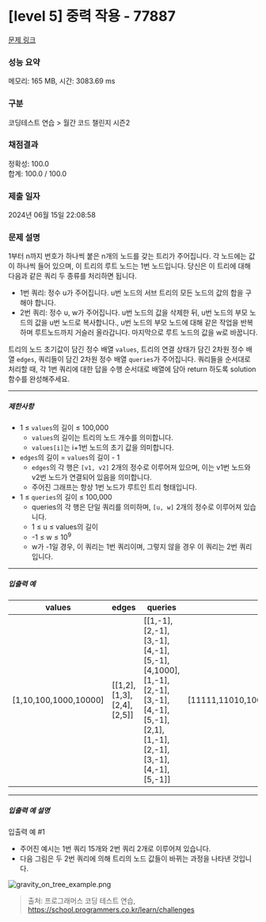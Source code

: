 # [level 5] 중력 작용 - 77887 

[문제 링크](https://school.programmers.co.kr/learn/courses/30/lessons/77887) 

### 성능 요약

메모리: 165 MB, 시간: 3083.69 ms

### 구분

코딩테스트 연습 > 월간 코드 챌린지 시즌2

### 채점결과

정확성: 100.0<br/>합계: 100.0 / 100.0

### 제출 일자

2024년 06월 15일 22:08:58

### 문제 설명

<p>1부터 n까지 번호가 하나씩 붙은 n개의 노드를 갖는 트리가 주어집니다. 각 노드에는 값이 하나씩 들어 있으며, 이 트리의 루트 노드는 1번 노드입니다. 당신은 이 트리에 대해 다음과 같은 쿼리 두 종류를 처리하면 됩니다.</p>

<ul>
<li>1번 쿼리: 정수 u가 주어집니다. u번 노드의 서브 트리의 모든 노드의 값의 합을 구해야 합니다.</li>
<li>2번 쿼리: 정수 u, w가 주어집니다. u번 노드의 값을 삭제한 뒤, u번 노드의 부모 노드의 값을 u번 노드로 복사합니다., u번 노드의 부모 노드에 대해 같은 작업을 반복하며 루트노드까지 거슬러 올라갑니다. 마지막으로 루트 노드의 값을 w로 바꿉니다.</li>
</ul>

<p>트리의 노드 초기값이 담긴 정수 배열 <code>values</code>, 트리의 연결 상태가 담긴 2차원 정수 배열 <code>edges</code>, 쿼리들이 담긴 2차원 정수 배열 <code>queries</code>가 주어집니다. 쿼리들을 순서대로 처리할 때, 각 1번 쿼리에 대한 답을 수행 순서대로 배열에 담아  return 하도록 solution 함수를 완성해주세요.</p>

<hr>

<h5>제한사항</h5>

<ul>
<li>1 ≤ <code>values</code>의 길이 ≤ 100,000

<ul>
<li><code>values</code>의 길이는 트리의 노드 개수를 의미합니다.</li>
<li><code>values[i]</code>는 i+1번 노드의 초기 값을 의미합니다.</li>
</ul></li>
<li><code>edges</code>의 길이 = <code>values</code>의 길이 - 1

<ul>
<li><code>edges</code>의 각 행은 <code>[v1, v2]</code> 2개의 정수로 이루어져 있으며, 이는 v1번 노드와 v2번 노드가 연결되어 있음을 의미합니다.</li>
<li>주어진 그래프는 항상 1번 노드가 루트인 트리 형태입니다.</li>
</ul></li>
<li>1 ≤ <code>queries</code>의 길이 ≤ 100,000

<ul>
<li>queries의 각 행은 단일 쿼리를 의미하며, <code>[u, w]</code> 2개의 정수로 이루어져 있습니다.</li>
<li>1 ≤ u ≤ values의 길이</li>
<li>-1 ≤ w ≤ 10<sup>9</sup></li>
<li>w가 -1일 경우, 이 쿼리는 1번 쿼리이며, 그렇지 않을 경우 이 쿼리는 2번 쿼리입니다.</li>
</ul></li>
</ul>

<hr>

<h5>입출력 예</h5>
<table class="table">
        <thead><tr>
<th>values</th>
<th>edges</th>
<th>queries</th>
<th>result</th>
</tr>
</thead>
        <tbody><tr>
<td>[1,10,100,1000,10000]</td>
<td>[[1,2],[1,3],[2,4],[2,5]]</td>
<td>[[1,-1],[2,-1],[3,-1],[4,-1],[5,-1],[4,1000],[1,-1],[2,-1],[3,-1],[4,-1],[5,-1],[2,1],[1,-1],[2,-1],[3,-1],[4,-1],[5,-1]]</td>
<td>[11111,11010,100,1000,10000,11111,10011,100,10,10000,11111,11010,100,10,10000]</td>
</tr>
</tbody>
      </table>
<hr>

<h5>입출력 예 설명</h5>

<p>입출력 예 #1</p>

<ul>
<li>주어진 예시는 1번 쿼리 15개와 2번 쿼리 2개로 이루어져 있습니다.</li>
<li>다음 그림은 두 2번 쿼리에 의해 트리의 노드 값들이 바뀌는 과정을 나타낸 것입니다.</li>
</ul>

<p><img src="https://grepp-programmers.s3.ap-northeast-2.amazonaws.com/files/production/7f20b8f9-ee9e-40e2-a905-d69624a1513b/gravity_on_tree_example.png" title="" alt="gravity_on_tree_example.png"></p>


> 출처: 프로그래머스 코딩 테스트 연습, https://school.programmers.co.kr/learn/challenges